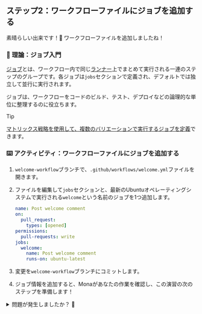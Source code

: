 ## ステップ2：ワークフローファイルにジョブを追加する

素晴らしい出来です！🎉 ワークフローファイルを追加しましたね！

### 📖 理論：ジョブ入門

[ジョブ](https://docs.github.com/ja/actions/learn-github-actions/understanding-github-actions#jobs)とは、ワークフロー内で同じ[ランナー](https://docs.github.com/ja/actions/using-github-hosted-runners/about-github-hosted-runners)上でまとめて実行される一連のステップのグループです。各ジョブは`jobs`セクションで定義され、デフォルトでは独立して並行に実行されます。

ジョブは、ワークフローをコードのビルド、テスト、デプロイなどの論理的な単位に整理するのに役立ちます。

> [!TIP]
> [マトリックス戦略を使用して、複数のバリエーションで実行するジョブを定義](https://docs.github.com/ja/actions/using-workflows/using-a-matrix-for-your-jobs)できます。

### ⌨️ アクティビティ：ワークフローファイルにジョブを追加する

1. `welcome-workflow`ブランチで、`.github/workflows/welcome.yml`ファイルを開きます。

1. ファイルを編集して`jobs`セクションと、最新のUbuntuオペレーティングシステムで実行される`welcome`という名前のジョブを1つ追加します。

   ```yaml
   name: Post welcome comment
   on:
     pull_request:
       types: [opened]
   permissions:
     pull-requests: write
   jobs:
     welcome:
       name: Post welcome comment
       runs-on: ubuntu-latest
   ```

1. 変更を`welcome-workflow`ブランチにコミットします。

1. ジョブ情報を追加すると、Monaがあなたの作業を確認し、この演習の次のステップを準備します！

<details>
<summary>問題が発生しましたか？ 🤷</summary><br/>

- `jobs`セクションがYAMLファイルで正しくインデントされていることを確認してください。
- 正しいファイルとブランチを編集していることを確認してください。

</details>